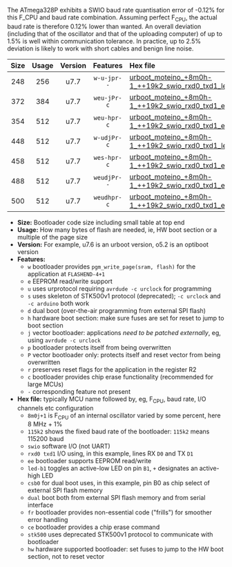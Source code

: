 The ATmega328P exhibits a SWIO baud rate quantisation error of -0.12% for this F_CPU and baud rate combination. Assuming perfect F<sub>CPU</sub>, the actual baud rate is therefore 0.12% lower than wanted. An overall deviation (including that of the oscillator and that of the uploading computer) of up to 1.5% is well within communication tolerance. In practice, up to 2.5% deviation is likely to work with short cables and benign line noise.

|Size|Usage|Version|Features|Hex file|
|:-:|:-:|:-:|:-:|:--|
|248|256|u7.7|`w-u-jpr--`|[urboot_moteino_+8m0h-1_++19k2_swio_rxd0_txd1_led+b1.hex](https://raw.githubusercontent.com/stefanrueger/urboot.hex/main/boards/moteino/internal_oscillator/fcpu_+8m0h-1/br_++19k2/urboot_moteino_+8m0h-1_++19k2_swio_rxd0_txd1_led+b1.hex)|
|372|384|u7.7|`weu-jPr-c`|[urboot_moteino_+8m0h-1_++19k2_swio_rxd0_txd1_ee_led+b1_fr_ce.hex](https://raw.githubusercontent.com/stefanrueger/urboot.hex/main/boards/moteino/internal_oscillator/fcpu_+8m0h-1/br_++19k2/urboot_moteino_+8m0h-1_++19k2_swio_rxd0_txd1_ee_led+b1_fr_ce.hex)|
|354|512|u7.7|`weu-hpr-c`|[urboot_moteino_+8m0h-1_++19k2_swio_rxd0_txd1_ee_led+b1_fr_ce_hw.hex](https://raw.githubusercontent.com/stefanrueger/urboot.hex/main/boards/moteino/internal_oscillator/fcpu_+8m0h-1/br_++19k2/urboot_moteino_+8m0h-1_++19k2_swio_rxd0_txd1_ee_led+b1_fr_ce_hw.hex)|
|448|512|u7.7|`w-udjPr-c`|[urboot_moteino_+8m0h-1_++19k2_swio_rxd0_txd1_led+b1_csb0_dual_fr_ce.hex](https://raw.githubusercontent.com/stefanrueger/urboot.hex/main/boards/moteino/internal_oscillator/fcpu_+8m0h-1/br_++19k2/urboot_moteino_+8m0h-1_++19k2_swio_rxd0_txd1_led+b1_csb0_dual_fr_ce.hex)|
|458|512|u7.7|`wes-hpr-c`|[urboot_moteino_+8m0h-1_++19k2_swio_rxd0_txd1_ee_led+b1_fr_ce_stk500_hw.hex](https://raw.githubusercontent.com/stefanrueger/urboot.hex/main/boards/moteino/internal_oscillator/fcpu_+8m0h-1/br_++19k2/urboot_moteino_+8m0h-1_++19k2_swio_rxd0_txd1_ee_led+b1_fr_ce_stk500_hw.hex)|
|488|512|u7.7|`weudjPr--`|[urboot_moteino_+8m0h-1_++19k2_swio_rxd0_txd1_ee_led+b1_csb0_dual_fr.hex](https://raw.githubusercontent.com/stefanrueger/urboot.hex/main/boards/moteino/internal_oscillator/fcpu_+8m0h-1/br_++19k2/urboot_moteino_+8m0h-1_++19k2_swio_rxd0_txd1_ee_led+b1_csb0_dual_fr.hex)|
|500|512|u7.7|`weudhpr-c`|[urboot_moteino_+8m0h-1_++19k2_swio_rxd0_txd1_ee_led+b1_csb0_dual_fr_ce_hw.hex](https://raw.githubusercontent.com/stefanrueger/urboot.hex/main/boards/moteino/internal_oscillator/fcpu_+8m0h-1/br_++19k2/urboot_moteino_+8m0h-1_++19k2_swio_rxd0_txd1_ee_led+b1_csb0_dual_fr_ce_hw.hex)|

- **Size:** Bootloader code size including small table at top end
- **Usage:** How many bytes of flash are needed, ie, HW boot section or a multiple of the page size
- **Version:** For example, u7.6 is an urboot version, o5.2 is an optiboot version
- **Features:**
  + `w` bootloader provides `pgm_write_page(sram, flash)` for the application at `FLASHEND-4+1`
  + `e` EEPROM read/write support
  + `u` uses urprotocol requiring `avrdude -c urclock` for programming
  + `s` uses skeleton of STK500v1 protocol (deprecated); `-c urclock` and `-c arduino` both work
  + `d` dual boot (over-the-air programming from external SPI flash)
  + `h` hardware boot section: make sure fuses are set for reset to jump to boot section
  + `j` vector bootloader: applications *need to be patched externally*, eg, using `avrdude -c urclock`
  + `p` bootloader protects itself from being overwritten
  + `P` vector bootloader only: protects itself and reset vector from being overwritten
  + `r` preserves reset flags for the application in the register R2
  + `c` bootloader provides chip erase functionality (recommended for large MCUs)
  + `-` corresponding feature not present
- **Hex file:** typically MCU name followed by, eg, F<sub>CPU</sub>, baud rate, I/O channels etc configuration
  + `8m0j+1` is F<sub>CPU</sub> of an internal oscillator varied by some percent, here 8 MHz + 1%
  + `115k2` shows the fixed baud rate of the bootloader: `115k2` means 115200 baud
  + `swio` software I/O (not UART)
  + `rxd0 txd1` I/O using, in this example, lines RX `D0` and TX `D1`
  + `ee` bootloader supports EEPROM read/write
  + `led-b1` toggles an active-low LED on pin `B1`, `+` designates an active-high LED
  + `csb0` for dual boot uses, in this example, pin B0 as chip select of external SPI flash memory
  + `dual` boot both from external SPI flash memory and from serial interface
  + `fr` bootloader provides non-essential code ("frills") for smoother error handling
  + `ce` bootloader provides a chip erase command
  + `stk500` uses deprecated STK500v1 protocol to communicate with bootloader
  + `hw` hardware supported bootloader: set fuses to jump to the HW boot section, not to reset vector
